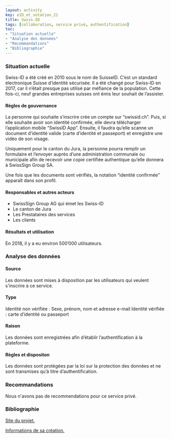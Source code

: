 ```yaml
---
layout: activity
key: eID_et_votation_21
title: Swiss-ID
tags: [collaboration, service privé, authentification]
toc:
- "Situation actuelle"
- "Analyse des données"
- "Recommandations"
- "Bibliographie"
---
```


### Situation actuelle
Swiss-ID a été créé en 2010 sous le nom de SuisseID. C’est un standard électronique Suisse d’identité sécurisée. Il a été changé pour Swiss-ID en 2017, car il n’était presque pas utilisé par méfiance de la population. Cette fois-ci, neuf grandes entreprises suisses ont émis leur souhait de l’assister.

#### Règles de gouvernance
La personne qui souhaite s’inscrire crée un compte sur “swissid.ch”. Puis, si elle souhaite avoir son identité confirmée, elle devra télécharger l’application mobile “SwissID App”. Ensuite, il faudra qu’elle scanne un document d’identité valide (carte d’identité et passeport) et enregistre une vidéo de son visage.

Uniquement pour le canton du Jura, la personne pourra remplir un formulaire et l’envoyer auprès d’une administration communale ou municipale afin de recevoir une copie certifiée authentique qu’elle donnera à SwissSign Group SA.

Une fois que les documents sont vérifiés, la notation “identité confirmée” apparaît dans son profil.

#### Responsables et autres acteurs
- SwissSign Group AG qui émet les Swiss-ID
- Le canton de Jura
- Les Prestataires des services
- Les clients

#### Résultats et utilisation
En 2018, il y a eu environ 500’000 utilisateurs.

### Analyse des données
#### Source
Les données sont mises à disposition par les utilisateurs qui veulent s'inscrire à ce service.

#### Type
Identité non vérifiée : Sexe, prénom, nom et adresse e-mail
Identité vérifiée : carte d’identité ou passeport

#### Raison
Les données sont enregistrées afin d’établir l’authentification à la plateforme.

#### Règles et dispositon
Les données sont protégées par la loi sur la protection des données et ne sont transmises qu’à titre d’authentification.

### Recommandations
Nous n'avons pas de recommendations pour ce service privé.

### Bibliographie
[Site du projet.](https://www.swissid.ch)

[Informations de sa création.](https://fr.wikipedia.org/wiki/SwissID)
